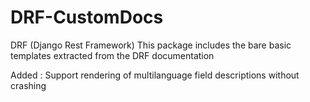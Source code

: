 # DRF-CustomDocs

DRF (Django Rest Framework)
This package includes the bare basic templates extracted from the DRF documentation

Added : Support rendering of multilanguage field descriptions without crashing
